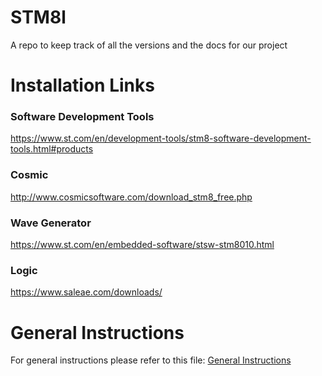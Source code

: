 
# STM8l
A repo to keep track of all the versions and the docs for our project



# Installation Links

### Software Development Tools

https://www.st.com/en/development-tools/stm8-software-development-tools.html#products

### Cosmic

http://www.cosmicsoftware.com/download_stm8_free.php

### Wave Generator

https://www.st.com/en/embedded-software/stsw-stm8010.html

### Logic

https://www.saleae.com/downloads/

# General Instructions

For general instructions please refer to this file:
[General Instructions](https://github.com/katistix/STM8l/blob/main/Personal%20Docs/General%20Instrunctions.md)
